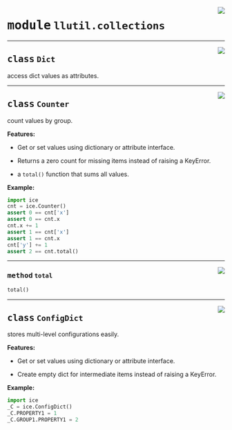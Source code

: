 <!-- markdownlint-disable -->

<a href="https://github.com/tjyuyao/ice-learn/blob/main/ice/llutil/collections.py#L0"><img align="right" style="float:right;" src="https://img.shields.io/badge/-source-cccccc?style=flat-square"></a>

# <kbd>module</kbd> `llutil.collections`








---

<a href="https://github.com/tjyuyao/ice-learn/blob/main/ice/llutil/collections.py#L1"><img align="right" style="float:right;" src="https://img.shields.io/badge/-source-cccccc?style=flat-square"></a>

## <kbd>class</kbd> `Dict`
access dict values as attributes.








---

<a href="https://github.com/tjyuyao/ice-learn/blob/main/ice/llutil/collections.py#L17"><img align="right" style="float:right;" src="https://img.shields.io/badge/-source-cccccc?style=flat-square"></a>

## <kbd>class</kbd> `Counter`
count values by group.


**Features:**

- Get or set values using dictionary or attribute interface.

- Returns a zero count for missing items instead of raising a KeyError.

- a `total()` function that sums all values.




**Example:**



```python
import ice
cnt = ice.Counter()
assert 0 == cnt['x']
assert 0 == cnt.x
cnt.x += 1
assert 1 == cnt['x']
assert 1 == cnt.x
cnt['y'] += 1
assert 2 == cnt.total()
```






---

<a href="https://github.com/tjyuyao/ice-learn/blob/main/ice/llutil/collections.py#L44"><img align="right" style="float:right;" src="https://img.shields.io/badge/-source-cccccc?style=flat-square"></a>

### <kbd>method</kbd> `total`

```python
total()
```








---

<a href="https://github.com/tjyuyao/ice-learn/blob/main/ice/llutil/collections.py#L48"><img align="right" style="float:right;" src="https://img.shields.io/badge/-source-cccccc?style=flat-square"></a>

## <kbd>class</kbd> `ConfigDict`
stores multi-level configurations easily.


**Features:**

- Get or set values using dictionary or attribute interface.

- Create empty dict for intermediate items instead of raising a KeyError.




**Example:**



```python
import ice
_C = ice.ConfigDict()
_C.PROPERTY1 = 1
_C.GROUP1.PROPERTY1 = 2
```







